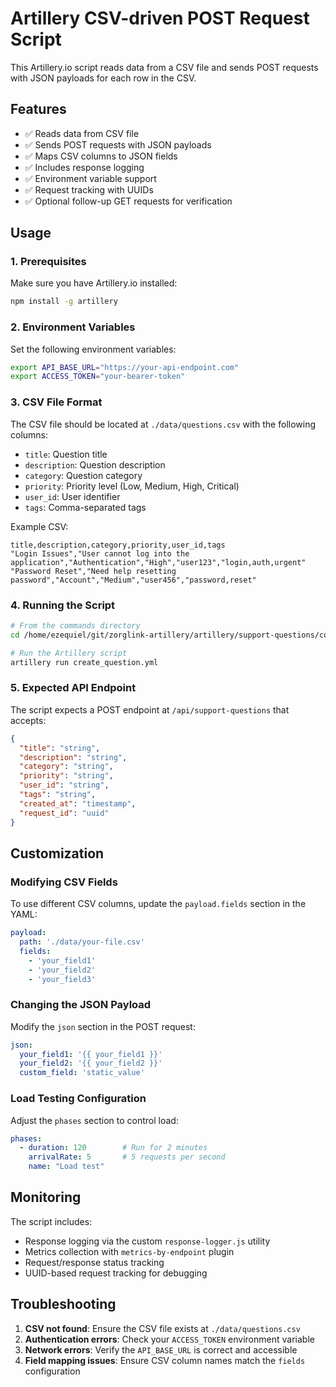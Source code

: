 # Artillery CSV-driven POST Request Script

This Artillery.io script reads data from a CSV file and sends POST requests with JSON payloads for each row in the CSV.

## Features

- ✅ Reads data from CSV file
- ✅ Sends POST requests with JSON payloads
- ✅ Maps CSV columns to JSON fields
- ✅ Includes response logging
- ✅ Environment variable support
- ✅ Request tracking with UUIDs
- ✅ Optional follow-up GET requests for verification

## Usage

### 1. Prerequisites

Make sure you have Artillery.io installed:
```bash
npm install -g artillery
```

### 2. Environment Variables

Set the following environment variables:
```bash
export API_BASE_URL="https://your-api-endpoint.com"
export ACCESS_TOKEN="your-bearer-token"
```

### 3. CSV File Format

The CSV file should be located at `./data/questions.csv` with the following columns:
- `title`: Question title
- `description`: Question description  
- `category`: Question category
- `priority`: Priority level (Low, Medium, High, Critical)
- `user_id`: User identifier
- `tags`: Comma-separated tags

Example CSV:
```csv
title,description,category,priority,user_id,tags
"Login Issues","User cannot log into the application","Authentication","High","user123","login,auth,urgent"
"Password Reset","Need help resetting password","Account","Medium","user456","password,reset"
```

### 4. Running the Script

```bash
# From the commands directory
cd /home/ezequiel/git/zorglink-artillery/artillery/support-questions/commands

# Run the Artillery script
artillery run create_question.yml
```

### 5. Expected API Endpoint

The script expects a POST endpoint at `/api/support-questions` that accepts:
```json
{
  "title": "string",
  "description": "string", 
  "category": "string",
  "priority": "string",
  "user_id": "string",
  "tags": "string",
  "created_at": "timestamp",
  "request_id": "uuid"
}
```

## Customization

### Modifying CSV Fields

To use different CSV columns, update the `payload.fields` section in the YAML:
```yaml
payload:
  path: './data/your-file.csv'
  fields:
    - 'your_field1'
    - 'your_field2'
    - 'your_field3'
```

### Changing the JSON Payload

Modify the `json` section in the POST request:
```yaml
json:
  your_field1: '{{ your_field1 }}'
  your_field2: '{{ your_field2 }}'
  custom_field: 'static_value'
```

### Load Testing Configuration

Adjust the `phases` section to control load:
```yaml
phases:
  - duration: 120        # Run for 2 minutes
    arrivalRate: 5       # 5 requests per second
    name: "Load test"
```

## Monitoring

The script includes:
- Response logging via the custom `response-logger.js` utility
- Metrics collection with `metrics-by-endpoint` plugin
- Request/response status tracking
- UUID-based request tracking for debugging

## Troubleshooting

1. **CSV not found**: Ensure the CSV file exists at `./data/questions.csv`
2. **Authentication errors**: Check your `ACCESS_TOKEN` environment variable
3. **Network errors**: Verify the `API_BASE_URL` is correct and accessible
4. **Field mapping issues**: Ensure CSV column names match the `fields` configuration
